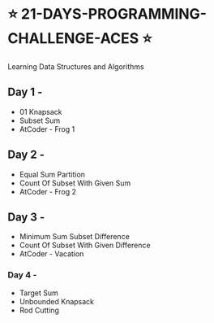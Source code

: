 # ⭐ 21-DAYS-PROGRAMMING-CHALLENGE-ACES ⭐
 
Learning Data Structures and Algorithms 

## Day 1 - 
* 01 Knapsack
* Subset Sum 
* AtCoder - Frog 1

## Day 2 - 
* Equal Sum Partition
* Count Of Subset With Given Sum
* AtCoder - Frog 2

## Day 3 - 
* Minimum Sum Subset Difference
* Count Of Subset With Given Difference
* AtCoder - Vacation

### Day 4 - 
* Target Sum
* Unbounded Knapsack
* Rod Cutting
